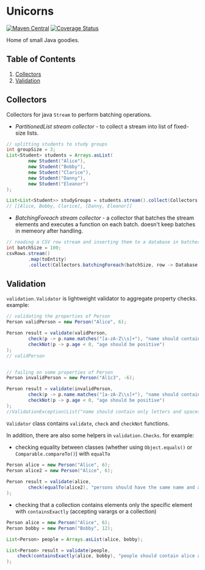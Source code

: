 # Unicorns
[![Maven Central](https://maven-badges.herokuapp.com/maven-central/com.burdinov/unicorns/badge.svg?gav=true)](https://maven-badges.herokuapp.com/maven-central/com.burdinov/unicorns)
[![Coverage Status](https://coveralls.io/repos/github/leonbur/unicorns/badge.svg)](https://coveralls.io/github/leonbur/unicorns)

Home of small Java goodies.

## Table of Contents
1. [Collectors](#Collectors)
2. [Validation](#Validation)

## Collectors
Collectors for java `Stream` to perform batching operations.

* _PartitionedList stream collector_ - to collect a stream into list of fixed-size lists.
```java
// splitting students to study groups
int groupSize = 3;
List<Student> students = Arrays.asList(
        new Student("Alice"),
        new Student("Bobby"),
        new Student("Clarice"),
        new Student("Danny"),
        new Student("Eleanor")
);

List<List<Student>> studyGroups = students.stream().collect(Collectors.toPartitionedList(groupSize));
// [[Alice, Bobby, Clarice], [Danny, Eleanor]]
```

* _BatchingForeach stream collector_ - a collector that batches the stream elements and executes a function on each batch. doesn't keep batches in memeory after handling.
```java
// reading a CSV row stream and inserting them to a database in batches
int batchSize = 100;
csvRows.stream()
        .map(toEntity)
        .collect(Collectors.batchingForeach(batchSize, row -> Database.insert(row)));
```

## Validation
`validation.Validator` is lightweight validator to aggregate property checks. example:
```java
// validating the properties of Person
Person validPerson = new Person("Alice", 6);

Person result = validate(validPerson,
        check(p -> p.name.matches("[a-zA-Z\\s]+"), "name should contain only letters and spaces"),
        checkNot(p -> p.age < 0, "age should be positive")
);
// validPerson


// failing on some properties of Person
Person invalidPerson = new Person("Al1c3", -6);

Person result = validate(invalidPerson,
        check(p -> p.name.matches("[a-zA-Z\\s]+"), "name should contain only letters and spaces"),
        checkNot(p -> p.age < 0, "age should be positive")
);
//ValidationException(List("name should contain only letters and spaces", "age should be positive"))
```
`Validator` class contains `validate`, `check` and `checkNot` functions.

In addition, there are also some helpers in `validation.Checks`. for example:
* checking equality between classes (whether using `Object.equals()` or `Comparable.compareTo()`) with `equalTo`
```java
Person alice = new Person("Alice", 6);
Person alice2 = new Person("Alice", 6);
        
Person result = validate(alice,
        check(equalTo(alice2), "persons should have the same name and age")
);
```

* checking that a collection contains elements only the specific element with `containsExactly` (accepting varargs or a collection)
```java
Person alice = new Person("Alice", 6);
Person bobby = new Person("Bobby", 12);

List<Person> people = Arrays.asList(alice, bobby);

List<Person> result = validate(people,
    check(containsExactly(alice, bobby), "people should contain alice and bobby")
);
```
